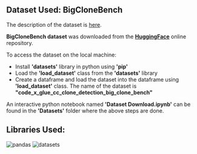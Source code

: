 ## Dataset Used: BigCloneBench

The description of the dataset is [here](https://github.com/clonebench/BigCloneBench).

__BigCloneBench dataset__ was downloaded from the [__HuggingFace__](https://huggingface.co/datasets/code_x_glue_cc_clone_detection_big_clone_bench) online repository.

To access the dataset on the local machine:
* Install __'datasets'__ library in python using __'pip'__
* Load the __'load_dataset'__ class from the __'datasets'__ library
* Create a dataframe and load the dataset into the dataframe using __'load_dataset'__ class. The name of the dataset is __"code_x_glue_cc_clone_detection_big_clone_bench"__

An interactive python notebook named __'Dataset Download.ipynb'__ can be found in the __'Datasets'__ folder where the above steps are done.

## Libraries Used: 
![pandas](https://img.shields.io/badge/Pandas-1.3.3-blue) ![datasets](https://img.shields.io/badge/datasets-1.14.0-blue)

